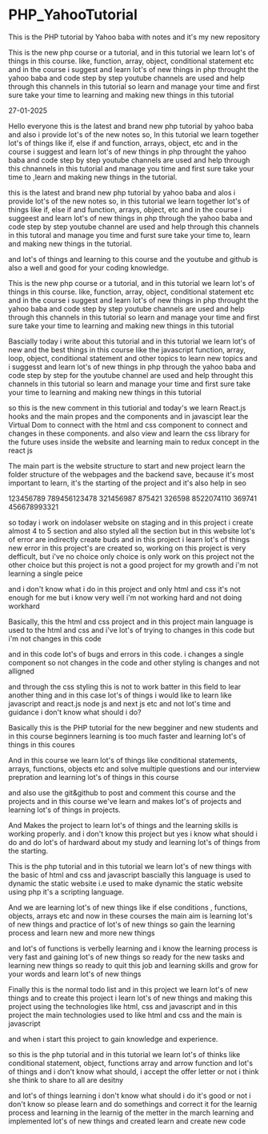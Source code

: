 # PHP_YahooTutorial
This is the PHP tutorial by Yahoo baba with notes and it's my new repository

This is the new php course or a tutorial, and in this tutorial we learn lot's of things in this course.
like, function, array, object, conditional statement etc and in the course i suggest and learn lot's of new things in php
throught the yahoo baba and code step by step youtube channels are used and help through this channels in this tutorial 
so learn 
and manage your time and first sure take your time to learning and making new things in this tutorial




27-01-2025


Hello everyone this is the latest and brand new php tutorial by yahoo baba and also i provide lot's of the new notes
so, 
In this tutorial we learn together lot's of things like if, else if and function, arrays, object, etc and in the course i suggest and 
learn lot's of new things in php 
throught the yahoo baba and code step by step youtube channels are used and help through this chnannels in this tutorial 
and manage you time and first sure take your time to ,learn and making new things in the tutorial.



this is the latest and brand new php tutorial by yahoo baba and alos i provide lot's of the new notes 
so,
in this tutorial we learn together lot's of things like if, else if and function, arrays, object, etc and in the course i suggeest and learn lot's of new things in php
through the yahoo baba and code step by step youtube channel are used and help through this channels in this tutoral
and manage you time and furst sure take your time to, learn and making new things in the tutorial.



and lot's of things and learning to this course and the youtube and github is also a well and 
good for your coding knowledge.



This is the new php course or a tutorial, and in this tutorial we learn lot's of things in this course.
like, function, array, object, conditional statement etc and in the course i suggest and learn lot's of new things in php
throught the yahoo baba and code step by step youtube channels are used and help through this channels in this tutorial 
so learn 
and manage your time and first sure take your time to learning and making new things in this tutorial


Bascially today i write about this tutorial and in this tutorial we learn lot's of new and the best things
in this course
like the javascript function, array, loop, object, conditional statement and other topics to learn new 
topics and i suggesst and learn lot's of new things in php through the yahoo baba and code step by step 
for the youtube channel are used and help throught this channels in this tutorial so 
learn and manage your time and first sure take your time to learning and making new things in this tutorial



so this is the new comment in this tutiorial and today's we learn React.js hooks and the main propes and
the components and in javascipt lear the Virtual Dom to connect with the html and css component to 
connect and changes in these components.
and also view and learn the css library for the future uses inside the website and learning main to redux concept in the 
react js


The main part is the website structure to start and new project learn the folder structure of the webpages
and the backend save, because it's most important to learn, it's the starting of the 
project and it's also help in seo 


123456789
789456123478
321456987
875421
326598
8522074110
369741
456678993321

so today i work on indolaser website on staging and in this project i create almost 4 to 5 section and also
styled all the section but in this website lot's of error are indirectly create buds and in this project 
i learn lot's of things
new error in this project's are created 
so, working on this project is very defficult, but i've no choice 
only choice is only work on this project not the other choice 
but this project is not a good project for my growth and i'm not learning a single peice


and i don't know what i do in this project and only html and css it's not enough for me but i know very well i'm not working hard and not doing workhard



Basically, this the html and css project and in this project main language is used to the html and css
and i've lot's of trying to changes in this code but i'm not changes in this code

and in this code lot's of bugs and errors in this code. i changes a single component so not changes in the code and other styling is changes and not alligned

and through the css styling this is not to work batter in this field to lear another thing and in this case lot's of things i would like to learn like javascript
and react.js node js and next js etc and not
lot's time and guidance i don't know what should i do?



Basically this is the PHP tutorial for the new begginer and new students and in this course beginners learning is too much faster and learning lot's of things in this coures

And in this course we learn lot's of things like conditional statements, arrays, functions, objects etc and solve multiple questions and our interview prepration and learning lot's of things in this course

and also use the git&github to post and comment this course and the projects and in this course we've learn and makes lot's of projects and learning lot's of things in projects.


And Makes the project to learn lot's of things and the learning skills is working properly.
and i don't know this project but yes i know what should i do and do lot's of hardward about my study and learning lot's of things from the starting.







This is the php tutorial and in this tutorial we learn lot's of new things with the basic of html and css and javascript 
bascially this language is used to dynamic the static website 
i.e used to make dynamic the static website using php it's a scripting language.

And we are learning lot's of new things like if else conditions , functions, objects, arrays etc and now in these courses 
the main aim is learning lot's of new things and practice of lot's of new things so gain the learning process and learn new 
and more new things


and lot's of functions is verbelly learning and i know the learning process is very fast and gaining lot's of new things so ready for the new tasks and learning new things so ready to quit this job and learning skills and grow for your words and learn lot's of new things




Finally this is the normal todo list and in this project we learn lot's of new things and to create this project i learn lot's of new things and making this project using the technologies like html, css and javascript and in this project the main technologies used to like html and css and the main is javascript



and when i start this project to gain knowledge and experience.



so this is the php tutorial and in this tutorial we learn lot's of thinks like conditional statement,
object, functions array and arrow function and lot's of things and i don't know what should, i accept the offer letter or not 
i think she think to share to all are desitny

and lot's of things learning i don't know what should i do it's good or not i don't know so please learn and do somethings and correct it for the learnig process and learning in the learnig of the metter in the march learning and implemented lot's of new things and created learn and create new code 
